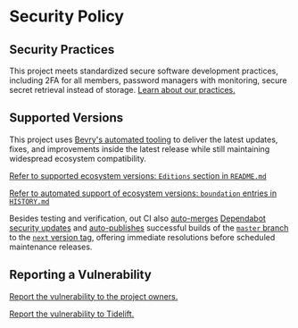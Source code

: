 # Security Policy

## Security Practices

This project meets standardized secure software development practices, including 2FA for all members, password managers with monitoring, secure secret retrieval instead of storage. [Learn about our practices.](https://tidelift.com/funding/github/npm/@bevry/ecmascript-versions)

## Supported Versions

This project uses [Bevry's automated tooling](https://github.com/bevry/boundation) to deliver the latest updates, fixes, and improvements inside the latest release while still maintaining widespread ecosystem compatibility.

[Refer to supported ecosystem versions: `Editions` section in `README.md`](https://github.com/bevry/ecmascript-versions/blob/master/README.md#Editions)

[Refer to automated support of ecosystem versions: `boundation` entries in `HISTORY.md`](https://github.com/bevry/ecmascript-versions/blob/master/HISTORY.md)

Besides testing and verification, out CI also [auto-merges](https://docs.github.com/en/code-security/dependabot/working-with-dependabot/automating-dependabot-with-github-actions) [Dependabot security updates](https://docs.github.com/en/code-security/dependabot/dependabot-security-updates/about-dependabot-security-updates) and [auto-publishes](https://github.com/bevry-actions/npm) successful builds of the [`master` branch](https://github.com/bevry/wait/actions?query=branch%3Amaster) to the [`next` version tag](https://www.npmjs.com/package/@bevry/ecmascript-versions?activeTab=versions), offering immediate resolutions before scheduled maintenance releases.

## Reporting a Vulnerability

[Report the vulnerability to the project owners.](https://github.com/bevry/ecmascript-versions/security/advisories)

[Report the vulnerability to Tidelift.](https://tidelift.com/security)
